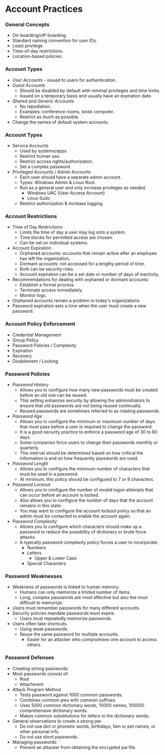 # Account Practices

### **General Concepts**

* On-boarding/off-boarding.
* Standard naming convention for user IDs.
* Least privilege.
* Time-of-day restrictions.
* Location-based policies.

### **Account Types**

* _User Accounts_ - issued to users for authentication.
* _Guest Accounts_
  * Should be disabled by default with minimal privileges and time limits.
  * Issued on a temporary basis and usually have an expiration date.
* _Shared and Generic Accounts_
  * No repudiation.
  * Examples: conference rooms, kiosk computer.
  * Restrict as much as possible.
* Change the names of default system accounts.

### **Account Types**

* Service Accounts
  * Used by systems/apps
  * Restrict human use.
  * Restrict access rights/authorization.
  * Set a complex password.
* Privileged Accounts / Admin Accounts
  * Each user should have a separate admin account.
  * Types: Windows Admin & Linux Root.
  * Run as a general user and only increase privileges as needed.
    * Windows UAC \(User Access Account\)
    * Linux Sudo
  * Restrict authorization & increase logging.

### **Account Restrictions**

* Time of Day Restrictions
  * Limits the time of day a user may log onto a system.
  * Time blocks for permitted access are chosen.
  * Can be set on individual systems.
* Account Expiration
  * Orphaned accounts: accounts that remain active after an employee has left the organization.
  * Dormant accounts: not accessed for a lengthy period of time.
  * Both can be security risks.
  * Account expiration can be a set date or number of days of inactivity.
* Recommendations for dealing with orphaned or dormant accounts:
  * Establish a formal process.
  * Terminate access immediately.
  * Monitor logs.
* Orphaned accounts remain a problem in today's organizations.
* Password expiration sets a time when the user must create a new password.

### **Account Policy Enforcement**

* Credential Management
* Group Policy
* Password Policies / Complexity
* Expiration
* Recovery
* Disablement / Locking

### **Password Policies**

* _Password History_
  * Allows you to configure how many new passwords must be created before an old one can be reused. 
  * This setting enhances security by allowing the administrators to ensure that old passwords are not being reused continually. 
  * Reused passwords are sometimes referred to as rotating passwords. 
* _Password Age_
  * Allows you to configure the minimum or maximum number of days that must pass before a user is required to change the password. 
  * It is a good security practice to enforce a password age of 30 to 60 days. 
  * Some companies force users to change their passwords monthly or quarterly. 
  * This interval should be determined based on how critical the information is and on how frequently passwords are used.
* _Password Length_
  * Allows you to configure the minimum number of characters that must be used in a password. 
  * At minimum, this policy should be configured to 7 or 8 characters. 
* _Password Lockout_
  * Allows you to configure the number of invalid logon attempts that can occur before an account is locked. 
  * Also allows you to configure the number of days that the account remains in this state. 
  * You may want to configure the account lockout policy so that an admin must be contacted to enable the account again. 
* _Password Complexity_
  * Allows you to configure which characters should make up a password to reduce the possibility of dictionary or brute force attacks. 
  * A typically password complexity policy forces a user to incorporate:
    * Numbers
    * Letters
      * Upper & Lower Case
    * Special Characters

### **Password Weaknesses**

* Weakness of passwords is linked to human memory.
  * Humans can only memorize a limited number of items.
  * Long, complex passwords are most effective but also the most difficult to memorize.
* Users must remember passwords for many different accounts.
* Security policies mandate passwords must expire.
  * Users must repeatedly memorize passwords.
* Users often take shortcuts.
  * Using weak passwords.
  * Reuse the same password for multiple accounts.
    * Easier for an attacker who compromises one account to access others.

### **Password Defenses**

* Creating strong passwords.
* Most passwords consist of:
  * Root
  * Attachment
* Attack Program Method
  * Tests password against 1000 common passwords.
  * Combines common pws with common suffixes.
  * Uses 5000 common dictionary words, 10000 names, 100000 comprehensive dictionary words.
  * Makes common substitutions for letters in the dictionary words.
* General observations to create a strong pw:
  * Do not use dict or phonetic words, birthdays, fam or pet names, or other personal info.
  * Do not use short passwords.
* Managing passwords:
  * Prevent an attacker from obtaining the encrypted pw file.

